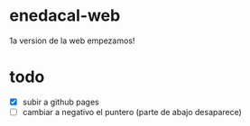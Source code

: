 # enedacal-web
1a version de la web empezamos!



# todo

- [x] subir a github pages
- [ ] cambiar a negativo el puntero (parte de abajo desaparece)